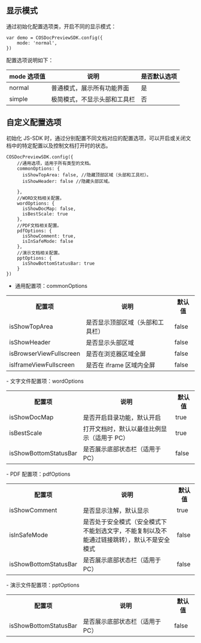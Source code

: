 
## 显示模式

通过初始化配置选项类，开启不同的显示模式：
```plaintext
var demo = COSDocPreviewSDK.config({
    mode: 'normal', 
})
```

配置选项说明如下：

| mode 选项值        | 说明                  | 是否默认选项                                                         | 
| ----------- | ------------------------------------------------------------ | -------------- | 
| normal   | 普通模式，展示所有功能界面                         | 是 | 
| simple  | 极简模式，不显示头部和工具栏                 | 否 | 
 
## 自定义配置选项

初始化 JS-SDK 时，通过分别配置不同文档对应的配置选项，可以开启或关闭文档中的特定配置以及控制文档打开时的状态。
```plaintext
COSDocPreviewSDK.config({
    //通用选项，适用于所有类型的文档。
    commonOptions: {
      isShowTopArea: false, //隐藏顶部区域（头部和工具栏）。
      isShowHeader: false //隐藏头部区域。

    },
    //WORD文档相关配置。
    wordOptions: {
      isShowDocMap: false,
      isBestScale: true
    },
    //PDF文档相关配置。
    pdfOptions: {
      isShowComment: true,
      isInSafeMode: false
    },
    //演示文档相关配置。
    pptOptions: {
      isShowBottomStatusBar: true
    }
})
```

- 通用配置项：commonOptions
<table>
	<tr><th>配置项</th><th>说明</th><th>默认值</th></tr>
	<tr><td>isShowTopArea</td><td>是否显示顶部区域（头部和工具栏）</td><td>false</td></tr>
	<tr><td>isShowHeader</td><td>是否显示头部区域</td><td>false</td></tr>
	<tr><td>isBrowserViewFullscreen</td><td>是否在浏览器区域全屏</td><td>false</td></tr>
	<tr><td>isIframeViewFullscreen</td><td>是否在 iframe 区域内全屏</td><td>false</td></tr>
</table>
- 文字文件配置项：wordOptions
<table>
	<tr><th>配置项</th><th>说明</th><th>默认值</th></tr>
	<tr><td>isShowDocMap</td><td>是否开启目录功能，默认开启</td><td>true</td></tr>
	<tr><td>isBestScale</td><td>打开文档时，默认以最佳比例显示（适用于 PC）</td><td>true</td></tr>
	<tr><td>isShowBottomStatusBar</td><td>是否展示底部状态栏（适用于 PC）</td><td>false</td></tr>
</table>
- PDF 配置项：pdfOptions
<table>
	<tr><th>配置项</th><th>说明</th><th>默认值</th></tr>
	<tr><td>isShowComment</td><td>是否显示注解，默认显示</td><td>true</td></tr>
	<tr><td>isInSafeMode</td><td>是否处于安全模式（安全模式下不能划选文字，不能复制以及不能通过链接跳转），默认不是安全模式</td><td>false</td></tr>
	<tr><td>isShowBottomStatusBar</td><td>是否展示底部状态栏（适用于 PC）</td><td>false</td></tr>
</table>
- 演示文件配置项：pptOptions
<table>
	<tr><th>配置项</th><th>说明</th><th>默认值</th></tr>
	<tr><td>isShowBottomStatusBar</td><td>是否展示底部状态栏（适用于 PC）</td><td>false</td></tr>
</table>

